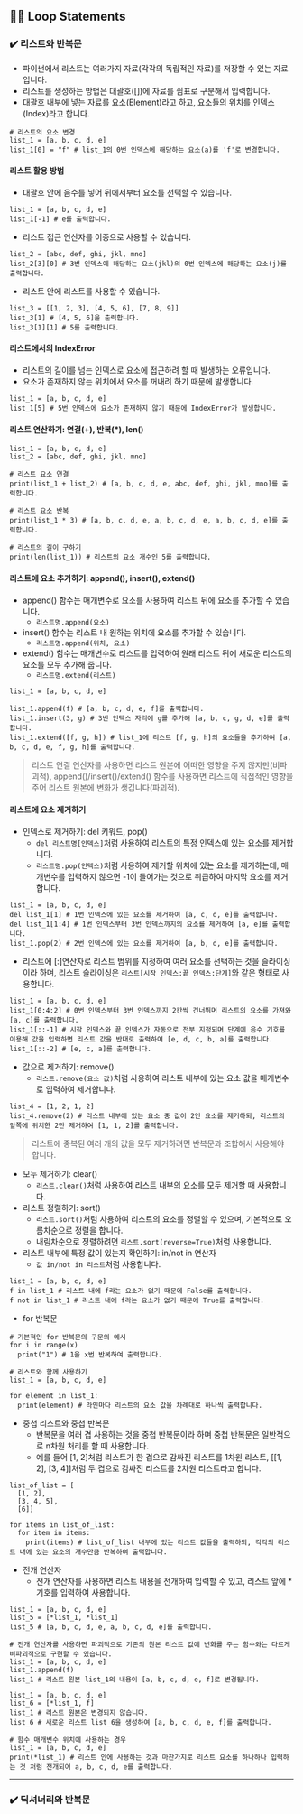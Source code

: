 ## 🏃🏻 Loop Statements

### ✔️ 리스트와 반복문
  - 파이썬에서 리스트는 여러가지 자료(각각의 독립적인 자료)를 저장할 수 있는 자료입니다.
  - 리스트를 생성하는 방법은 대괄호([])에 자료를 쉼표로 구분해서 입력합니다.
  - 대괄호 내부에 넣는 자료를 요소(Element)라고 하고, 요소들의 위치를 인덱스(Index)라고 합니다.
  ```
  # 리스트의 요소 변경
  list_1 = [a, b, c, d, e]
  list_1[0] = "f" # list_1의 0번 인덱스에 해당하는 요소(a)를 'f'로 변경합니다.
  ```
#### 리스트 활용 방법
  - 대괄호 안에 음수를 넣어 뒤에서부터 요소를 선택할 수 있습니다.
  ```
  list_1 = [a, b, c, d, e]
  list_1[-1] # e를 출력합니다.
  ```
  - 리스트 접근 연산자를 이중으로 사용할 수 있습니다.
  ```
  list_2 = [abc, def, ghi, jkl, mno]
  list_2[3][0] # 3번 인덱스에 해당하는 요소(jkl)의 0번 인덱스에 해당하는 요소(j)를 출력합니다.
  ```
  - 리스트 안에 리스트를 사용할 수 있습니다.
  ```
  list_3 = [[1, 2, 3], [4, 5, 6], [7, 8, 9]]
  list_3[1] # [4, 5, 6]을 출력합니다.
  list_3[1][1] # 5를 출력합니다.
  ```
#### 리스트에서의 IndexError
  - 리스트의 길이를 넘는 인덱스로 요소에 접근하려 할 때 발생하는 오류입니다.
  - 요소가 존재하지 않는 위치에서 요소를 꺼내려 하기 때문에 발생합니다.
  ```
  list_1 = [a, b, c, d, e]
  list_1[5] # 5번 인덱스에 요소가 존재하지 않기 때문에 IndexError가 발생합니다.
  ```
#### 리스트 연산하기: 연결(+), 반복(*), len()
  ```
  list_1 = [a, b, c, d, e]
  list_2 = [abc, def, ghi, jkl, mno]

  # 리스트 요소 연결
  print(list_1 + list_2) # [a, b, c, d, e, abc, def, ghi, jkl, mno]를 출력합니다.

  # 리스트 요소 반복
  print(list_1 * 3) # [a, b, c, d, e, a, b, c, d, e, a, b, c, d, e]를 출력합니다.

  # 리스트의 길이 구하기
  print(len(list_1)) # 리스트의 요소 개수인 5를 출력합니다.
  ```
#### 리스트에 요소 추가하기: append(), insert(), extend()
  - append() 함수는 매개변수로 요소를 사용하여 리스트 뒤에 요소를 추가할 수 있습니다.
    + `리스트명.append(요소)`
  - insert() 함수는 리스트 내 원하는 위치에 요소를 추가할 수 있습니다.
    + `리스트명.append(위치, 요소)`
  - extend() 함수는 매개변수로 리스트를 입력하여 원래 리스트 뒤에 새로운 리스트의 요소를 모두 추가해 줍니다.
    + `리스트명.extend(리스트)`
  ```
  list_1 = [a, b, c, d, e]

  list_1.append(f) # [a, b, c, d, e, f]를 출력합니다.
  list_1.insert(3, g) # 3번 인덱스 자리에 g를 추가해 [a, b, c, g, d, e]를 출력합니다.
  list_1.extend([f, g, h]) # list_1에 리스트 [f, g, h]의 요소들을 추가하여 [a, b, c, d, e, f, g, h]를 출력합니다.
  ```
  > 리스트 연결 연산자를 사용하면 리스트 원본에 어떠한 영향을 주지 않지만(비파괴적), append()/insert()/extend() 함수를 사용하면 리스트에 직접적인 영향을 주어 리스트 원본에 변화가 생깁니다(파괴적).
#### 리스트에 요소 제거하기
  - 인덱스로 제거하기: del 키워드, pop()
    + `del 리스트명[인덱스]`처럼 사용하여 리스트의 특정 인덱스에 있는 요소를 제거합니다.
    + `리스트명.pop(인덱스)`처럼 사용하여 제거할 위치에 있는 요소를 제거하는데, 매개변수를 입력하지 않으면 -1이 들어가는 것으로 취급하여 마지막 요소를 제거합니다.
  ```
  list_1 = [a, b, c, d, e]
  del list_1[1] # 1번 인덱스에 있는 요소를 제거하여 [a, c, d, e]를 출력합니다.
  del list_1[1:4] # 1번 인덱스부터 3번 인덱스까지의 요소를 제거하여 [a, e]를 출력합니다.
  list_1.pop(2) # 2번 인덱스에 있는 요소를 제거하여 [a, b, d, e]를 출력합니다.
  ```
  - 리스트에 [:]연산자로 리스트 범위를 지정하여 여러 요소를 선택하는 것을 슬라이싱이라 하며, 리스트 슬라이싱은 `리스트[시작 인덱스:끝 인덱스:단계]`와 같은 형태로 사용합니다.
  ```
  list_1 = [a, b, c, d, e]
  list_1[0:4:2] # 0번 인덱스부터 3번 인덱스까지 2칸씩 건너뛰며 리스트의 요소를 가져와 [a, c]를 출력합니다.
  list_1[::-1] # 시작 인덱스와 끝 인덱스가 자동으로 전부 지정되며 단계에 음수 기호를 이용해 값을 입력하면 리스트 값을 반대로 출력하여 [e, d, c, b, a]를 출력합니다.
  list_1[::-2] # [e, c, a]를 출력합니다.
  ```
  - 값으로 제거하기: remove()
    + `리스트.remove(요소 값)`처럼 사용하여 리스트 내부에 있는 요소 값을 매개변수로 입력하여 제거합니다.
  ```
  list_4 = [1, 2, 1, 2]
  list_4.remove(2) # 리스트 내부에 있는 요소 중 값이 2인 요소를 제거하되, 리스트의 앞쪽에 위치한 2만 제거하여 [1, 1, 2]를 출력합니다.
  ```
  > 리스트에 중복된 여러 개의 값을 모두 제거하려면 반복문과 조합해서 사용해야 합니다.
  - 모두 제거하기: clear()
    + `리스트.clear()`처럼 사용하여 리스트 내부의 요소를 모두 제거할 때 사용합니다.
  - 리스트 정렬하기: sort()
    + `리스트.sort()`처럼 사용하여 리스트의 요소를 정렬할 수 있으며, 기본적으로 오름차순으로 정렬을 합니다.
    + 내림차순으로 정렬하려면 `리스트.sort(reverse=True)`처럼 사용합니다.
  - 리스트 내부에 특정 값이 있는지 확인하기: in/not in 연산자
    + `값 in/not in 리스트`처럼 사용합니다.
  ```
  list_1 = [a, b, c, d, e]
  f in list_1 # 리스트 내에 f라는 요소가 없기 때문에 False를 출력합니다.
  f not in list_1 # 리스트 내에 f라는 요소가 없기 때문에 True를 출력합니다.
  ```
  - for 반복문
  ```
  # 기본적인 for 반복문의 구문의 예시
  for i in range(x)
    print("1") # 1을 x번 반복하여 출력합니다.

  # 리스트와 함께 사용하기
  list_1 = [a, b, c, d, e]

  for element in list_1:
    print(element) # 라인마다 리스트의 요소 값을 차례대로 하나씩 출력합니다.
  ```
  - 중첩 리스트와 중첩 반복문
    + 반복문을 여러 겹 사용하는 것을 중첩 반복문이라 하며 중첩 반복문은 일반적으로 n차원 처리를 할 때 사용합니다.
    + 예를 들어 [1, 2]처럼 리스트가 한 겹으로 감싸진 리스트를 1차원 리스트, [[1, 2], [3, 4]]처럼 두 겹으로 감싸진 리스트를 2차원 리스트라고 합니다.
  ```
  list_of_list = [
    [1, 2],
    [3, 4, 5],
    [6]]

  for items in list_of_list:
    for item in items:
      print(items) # list_of_list 내부에 있는 리스트 값들을 출력하되, 각각의 리스트 내에 있는 요소의 개수만큼 반복하여 출력합니다.
  ```
  - 전개 연산자
    + 전개 연산자를 사용하면 리스트 내용을 전개하여 입력할 수 있고, 리스트 앞에 * 기호를 입력하여 사용합니다.
  ```
  list_1 = [a, b, c, d, e]
  list_5 = [*list_1, *list_1]
  list_5 # [a, b, c, d, e, a, b, c, d, e]를 출력합니다.

  # 전개 연산자를 사용하면 파괴적으로 기존의 원본 리스트 값에 변화를 주는 함수와는 다르게 비파괴적으로 구현할 수 있습니다.
  list_1 = [a, b, c, d, e]
  list_1.append(f)
  list_1 # 리스트 원본 list_1의 내용이 [a, b, c, d, e, f]로 변경됩니다.

  list_1 = [a, b, c, d, e]
  list_6 = [*list_1, f]
  list_1 # 리스트 원본은 변경되지 않습니다.
  list_6 # 새로운 리스트 list_6을 생성하여 [a, b, c, d, e, f]를 출력합니다.

  # 함수 매개변수 위치에 사용하는 경우
  list_1 = [a, b, c, d, e]
  print(*list_1) # 리스트 안에 사용하는 것과 마찬가지로 리스트 요소를 하나하나 입력하는 것 처럼 전개되어 a, b, c, d, e를 출력합니다.
  ```

***

### ✔️ 딕셔너리와 반복문
